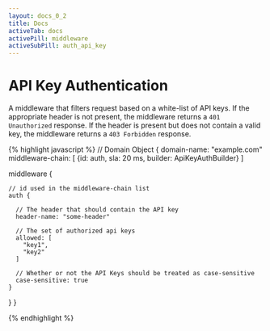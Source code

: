 ```yaml
---
layout: docs_0_2
title: Docs
activeTab: docs
activePill: middleware
activeSubPill: auth_api_key
---
```

# API Key Authentication

A middleware that filters request based on a white-list of API keys.  If the appropriate header is not present,
the middleware returns a `401 Unauthorized` response.  If the header is present but does not contain a valid key,
the middleware returns a `403 Forbidden` response.

{% highlight javascript %}
// Domain Object
{
  domain-name: "example.com"
  middleware-chain: [
    {id: auth, sla: 20 ms, builder: ApiKeyAuthBuilder}
  ]

  middleware {

    // id used in the middleware-chain list
    auth {

      // The header that should contain the API key
      header-name: "some-header"

      // The set of authorized api keys
      allowed: [
        "key1",
        "key2"
      ]

      // Whether or not the API Keys should be treated as case-sensitive
      case-sensitive: true
    }
  }
}

{% endhighlight %}
